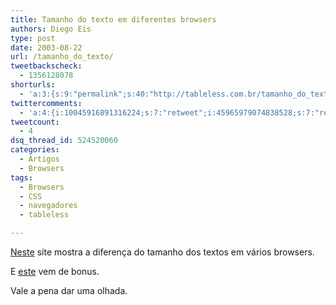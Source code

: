 ```yaml
---
title: Tamanho do texto em diferentes browsers
authors: Diego Eis
type: post
date: 2003-08-22
url: /tamanho_do_texto/
tweetbackscheck:
  - 1356128078
shorturls:
  - 'a:3:{s:9:"permalink";s:40:"http://tableless.com.br/tamanho_do_texto";s:7:"tinyurl";s:26:"http://tinyurl.com/4487ndz";s:4:"isgd";s:19:"http://is.gd/cWBiY2";}'
twittercomments:
  - 'a:4:{i:10045916891316224;s:7:"retweet";i:45965979074838528;s:7:"retweet";i:48453696178229248;s:7:"retweet";i:50651302912462848;s:7:"retweet";}'
tweetcount:
  - 4
dsq_thread_id: 524520060
categories:
  - Artigos
  - Browsers
tags:
  - Browsers
  - CSS
  - navegadores
  - tableless

---
```

[Neste][1] site mostra a diferença do tamanho dos textos em vários browsers.
  
E [este][2] vem de bonus.
  
Vale a pena dar uma olhada.

 [1]: http://www.thenoodleincident.com/tutorials/box_lesson/font/browser.html
 [2]: http://www.thenoodleincident.com/tutorials/typography/incremental_differences.html